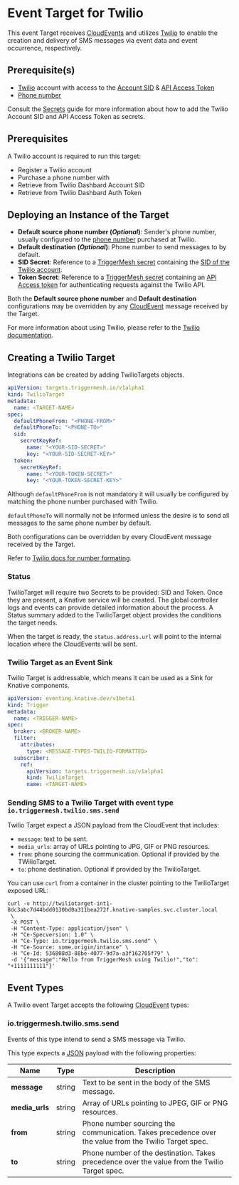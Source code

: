 # Event Target for Twilio

This event Target receives [CloudEvents][ce] and utilizes [Twilio][landing] to enable the creation and delivery of SMS
messages via event data and event occurrence, respectively.

## Prerequisite(s)

- [Twilio][try] account with access to the [Account SID][sid] & [API Access Token][token]
- [Phone number][pn]

Consult the [Secrets](../guides/secrets.md) guide for more information about
how to add the Twilio Account SID and API Access Token as secrets.

## Prerequisites

A Twilio account is required to run this target:

* Register a Twilio account
* Purchase a phone number with
* Retrieve from Twilio Dashbard Account SID
* Retrieve from Twilio Dashbard Auth Token

## Deploying an Instance of the Target

- **Default source phone number (_Optional_)**: Sender's phone number, usually configured to the [phone number][pn] purchased at
  Twilio.
- **Default destination (_Optional_)**: Phone number to send messages to by default.
- **SID Secret**: Reference to a [TriggerMesh secret](../guides/secrets.md) containing the [SID of the Twilio account][sid].
- **Token Secret**: Reference to a [TriggerMesh secret](../guides/secrets.md) containing an [API Access token][token] for
  authenticating requests against the Twilio API.

Both the **Default source phone number** and **Default destination** configurations may be overridden by any
[CloudEvent][ce] message received by the Target.

For more information about using Twilio, please refer to the [Twilio documentation][docs].

## Creating a Twilio Target

Integrations can be created by adding TwilioTargets objects.

```yaml
apiVersion: targets.triggermesh.io/v1alpha1
kind: TwilioTarget
metadata:
  name: <TARGET-NAME>
spec:
  defaultPhoneFrom: "<PHONE-FROM>"
  defaultPhoneTo: "<PHONE-TO>"
  sid:
    secretKeyRef:
      name: "<YOUR-SID-SECRET>"
      key: "<YOUR-SID-SECRET-KEY>"
  token:
    secretKeyRef:
      name: "<YOUR-TOKEN-SECRET>"
      key: "<YOUR-TOKEN-SECRET-KEY>"
```

Although `defaultPhoneFrom` is not mandatory it will usually be configured by
matching the phone number purchased with Twilio.

`defaultPhoneTo` will normally not be informed unless the desire is to send
all messages to the same phone number by default.

Both configurations can be overridden by every CloudEvent message received by the Target.

Refer to [Twilio docs for number formating](https://www.twilio.com/docs/lookup/tutorials/validation-and-formatting?code-sample=code-lookup-with-international-formatted-number).

### Status

TwilioTarget will require two Secrets to be provided: SID and Token.  Once
they are present, a Knative service will be created. The global controller
logs and events can provide detailed information about the process. A Status
summary added to the TwilioTarget object provides the conditions the
target needs.

When the target is ready, the `status.address.url` will point to the
internal location where the CloudEvents will be sent.

### Twilio Target as an Event Sink

Twilio Target is addressable, which means it can be used as a Sink for Knative components.

```yaml
apiVersion: eventing.knative.dev/v1beta1
kind: Trigger
metadata:
  name: <TRIGGER-NAME>
spec:
  broker: <BROKER-NAME>
  filter:
    attributes:
      type: <MESSAGE-TYPES-TWILIO-FORMATTED>
  subscriber:
    ref:
      apiVersion: targets.triggermesh.io/v1alpha1
      kind: TwilioTarget
      name: <TARGET-NAME>
```

### Sending SMS to a Twilio Target with event type `io.triggermesh.twilio.sms.send`

Twilio Target expect a JSON payload from the CloudEvent that includes:

* `message`: text to be sent.
* `media_urls`: array of URLs pointing to JPG, GIF or PNG resources.
* `from`: phone sourcing the communication. Optional if provided by the TWilioTarget.
* `to`: phone destination. Optional if provided by the TwilioTarget.

You can use `curl` from a container in the cluster pointing to the TwilioTarget exposed URL:

```console
curl -v http://twiliotarget-int1-8dc3abc7d44bdd0130bd0a311bea272f.knative-samples.svc.cluster.local
 \
 -X POST \
 -H "Content-Type: application/json" \
 -H "Ce-Specversion: 1.0" \
 -H "Ce-Type: io.triggermesh.twilio.sms.send" \
 -H "Ce-Source: some.origin/intance" \
 -H "Ce-Id: 536808d3-88be-4077-9d7a-a3f162705f79" \
 -d '{"message":"Hello from TriggerMesh using Twilio!","to": "+1111111111"}'
```

## Event Types

A Twilio event Target accepts the following [CloudEvent][ce] types:

### io.triggermesh.twilio.sms.send

Events of this type intend to send a SMS message via Twilio.

This type expects a [JSON][ce-jsonformat] payload with the following properties:

| Name | Type | Description |
|------|------|-------------|
| **message** | string | Text to be sent in the body of the SMS message. |
| **media_urls** | string | Array of URLs pointing to JPEG, GIF or PNG resources. |
| **from** | string | Phone number sourcing the communication. Takes precedence over the value from the Twilio Target spec. |
| **to** | string | Phone number of the destination. Takes precedence over the value from the Twilio Target spec. |

[landing]: https://www.twilio.com/
[try]: https://www.twilio.com/try-twilio
[pn]: https://www.twilio.com/docs/phone-numbers
[sid]: https://www.twilio.com/docs/iam/api/account
[token]: https://www.twilio.com/docs/iam/access-tokens
[docs]: https://www.twilio.com/docs

[ce]: https://cloudevents.io/
[ce-jsonformat]: https://github.com/cloudevents/spec/blob/v1.0/json-format.md
